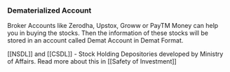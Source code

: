 ### Dematerialized Account

Broker Accounts like Zerodha, Upstox, Groww or PayTM Money can help you in buying the stocks.
Then the information of these stocks will be stored in an account called Demat Account in Demat Format. 

[[NSDL]] and [[CSDL]] - Stock Holding Depositories developed by Ministry of Affairs. Read more about this in [[Safety of Investment]]

